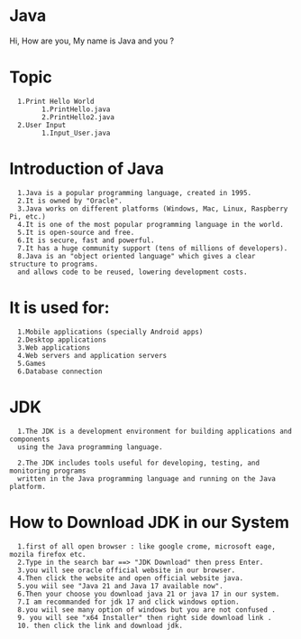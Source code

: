 # Java
Hi, How are you, My name is Java and you ?

# Topic 
      1.Print Hello World
            1.PrintHello.java
            2.PrintHello2.java
      2.User Input 
            1.Input_User.java
      
# Introduction of Java
      1.Java is a popular programming language, created in 1995.
      2.It is owned by "Oracle".
      3.Java works on different platforms (Windows, Mac, Linux, Raspberry Pi, etc.)
      4.It is one of the most popular programming language in the world.
      5.It is open-source and free.
      6.It is secure, fast and powerful.
      7.It has a huge community support (tens of millions of developers).
      8.Java is an "object oriented language" which gives a clear structure to programs.
      and allows code to be reused, lowering development costs.
   

# It is used for:
      1.Mobile applications (specially Android apps)
      2.Desktop applications
      3.Web applications
      4.Web servers and application servers
      5.Games
      6.Database connection
      
# JDK
      1.The JDK is a development environment for building applications and components
      using the Java programming language.

      2.The JDK includes tools useful for developing, testing, and monitoring programs
      written in the Java programming language and running on the Java platform.


# How to Download JDK in our System
      1.first of all open browser : like google crome, microsoft eage, mozila firefox etc.
      2.Type in the search bar ==> "JDK Download" then press Enter.
      3.you will see oracle official website in our browser.
      4.Then click the website and open official website java.
      5.you wiil see "Java 21 and Java 17 available now".
      6.Then your choose you download java 21 or java 17 in our system.
      7.I am recommanded for jdk 17 and click windows option.
      8.you wiil see many option of windows but you are not confused .
      9. you will see "x64 Installer" then right side download link .
      10. then click the link and download jdk.
      
